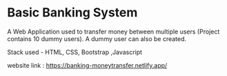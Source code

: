 # Basic Banking System  
A Web Application used to transfer money between multiple users (Project contains 10 dummy users). A dummy user can also be created.  

Stack used - 
HTML, CSS, Bootstrap ,Javascript 
 
website link :  https://banking-moneytransfer.netlify.app/


